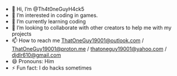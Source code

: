 - 👋 Hi, I’m @Th4t0neGuyH4ck5
- 👀 I’m interested in coding in games.
- 🌱 I’m currently learning coding
- 💞️ I’m looking to collaborate with other creators to help me with my projects
- 📫 How to reach me ThatOneGuy19001@outlook.com / ThatOneGuy19001@proton.me / thatoneguy19001@yahoo.com / djdlr610@gmail.com
- 😄 Pronouns: Him
- ⚡ Fun fact: I do hacks sometimes

<!---
Th4t0neGuyH4ck5/Th4t0neGuyH4ck5 is ✨ special ✨ repository because its `ABOUTME.md` (this file) appears on your GitHub profile.
You can click the Preview link to take a look at your changes.
--->
